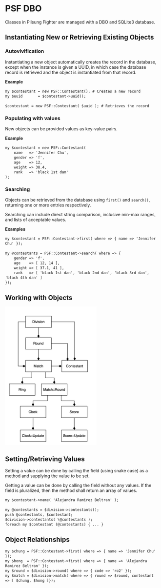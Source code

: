 # PSF DBO

Classes in Pilsung Fighter are managed with a DBO and SQLite3 database.

## Instantiating New or Retrieving Existing Objects

### Autovivification

Instantiating a new object automatically creates the record in the database, except when the instance is given a UUID, in which case the database record is retrieved and the object is instantiated from that record.

**Example**

    my $contestant = new PSF::Contestant(); # Creates a new record
    my $uuid       = $contestant->uuid();
    
    $contestant = new PSF::Contestant( $uuid ); # Retrieves the record

### Populating with values

New objects can be provided values as key-value pairs.

**Example**

    my $contestant = new PSF::Contestant( 
        name   => 'Jennifer Chu', 
        gender => 'f',
        age    => 12,
        weight => 38.4,
        rank   => 'black 1st dan'
    );

### Searching

Objects can be retrieved from the database using `first()` and `search()`, returning one or more entries respectively.

Searching can include direct string comparison, inclusive min-max ranges, and lists of acceptable values.

**Examples**

    my $contestant = PSF::Contestant->first( where => { name => 'Jennifer Chu' });

    my @contestants = PSF::Contestant->search( where => { 
        gender => 'f', 
        age    => [ 12, 14 ], 
        weight => [ 37.1, 41 ], 
        rank   => [ 'black 1st dan', 'black 2nd dan', 'black 3rd dan', 'black 4th dan' ]
    });

## Working with Objects

<img src="classes.png" width="300px">

## Setting/Retrieving Values

Setting a value can be done by calling the field (using snake case) as a method and supplying the value to be set.

Getting a value can be done by calling the field without any values. If the field is pluralized, then the method shall return an array of values. 

    my $contestant->name( 'Alejandra Ramirez Beltran' );

    my @contestants = $division->contestants();
    push @contestants, $contestant;
    $division->contestants( \@contestants );
    foreach my $contestant (@contestants) { ... }

## Object Relationships

    my $chung = PSF::Contestant->first( where => { name => 'Jennifer Chu' });
    my $hong  = PSF::Contestant->first( where => { name => 'Alejandra Ramirez Beltran' });
    my $round = $division->round( where => { code => 'ro2' });
    my $match = $division->match( where => { round => $round, contestant => [ $chung, $hong ]});

